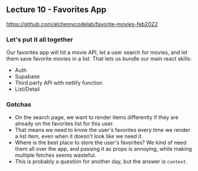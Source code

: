 ## Lecture 10 - Favorites App

https://github.com/alchemycodelab/favorite-movies-feb2022

### Let's put it all together
Our favorites app will hit a movie API, let a user search for movies, and let them save favorite movies in a list. That lets us bundle our main react skills:
- Auth
- Supabase
- Third party API with netlify function
- List/Detail

### Gotchas
- On the search page, we want to render items differently if they are already on the favorites list for this user. 
- That means we need to know the user's favorites every time we render a list item, even when it doesn't look like we need it.
- Where is the best place to store the user's favorites? We kind of need them all over the app, and passing it as props is annoying, while making multiple fetches seems wasteful.
- This is probably a question for another day, but the answer is `context`.
